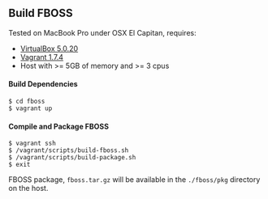 ## Build FBOSS

Tested on MacBook Pro under OSX El Capitan, requires:
- [VirtualBox 5.0.20][1]
- [Vagrant 1.7.4][2]
- Host with >= 5GB of memory and >= 3 cpus

#### Build Dependencies ####

    $ cd fboss
    $ vagrant up
    
#### Compile and Package FBOSS ####

    $ vagrant ssh
    $ /vagrant/scripts/build-fboss.sh
    $ /vagrant/scripts/build-package.sh
    $ exit

FBOSS package, `fboss.tar.gz` will be available in the `./fboss/pkg` directory on the host.

[1]: https://www.virtualbox.org
[2]: https://www.vagrantup.com
